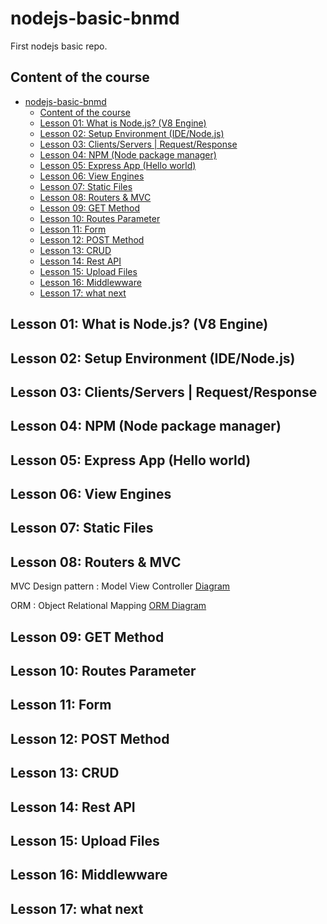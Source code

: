 # nodejs-basic-bnmd
First nodejs basic repo.

## Content of the course

- [nodejs-basic-bnmd](#nodejs-basic-bnmd)
  - [Content of the course](#content-of-the-course)
  - [Lesson 01: What is Node.js? (V8 Engine)](#lesson-01-what-is-nodejs-v8-engine)
  - [Lesson 02: Setup Environment (IDE/Node.js)](#lesson-02-setup-environment-idenodejs)
  - [Lesson 03: Clients/Servers | Request/Response](#lesson-03-clientsservers--requestresponse)
  - [Lesson 04: NPM (Node package manager)](#lesson-04-npm-node-package-manager)
  - [Lesson 05: Express App (Hello world)](#lesson-05-express-app-hello-world)
  - [Lesson 06: View Engines](#lesson-06-view-engines)
  - [Lesson 07: Static Files](#lesson-07-static-files)
  - [Lesson 08: Routers \& MVC](#lesson-08-routers--mvc)
  - [Lesson 09: GET Method](#lesson-09-get-method)
  - [Lesson 10: Routes Parameter](#lesson-10-routes-parameter)
  - [Lesson 11: Form](#lesson-11-form)
  - [Lesson 12: POST Method](#lesson-12-post-method)
  - [Lesson 13: CRUD](#lesson-13-crud)
  - [Lesson 14: Rest API](#lesson-14-rest-api)
  - [Lesson 15: Upload Files](#lesson-15-upload-files)
  - [Lesson 16: Middlewware](#lesson-16-middlewware)
  - [Lesson 17: what next](#lesson-17-what-next)


## Lesson 01: What is Node.js? (V8 Engine)

## Lesson 02: Setup Environment (IDE/Node.js)

## Lesson 03: Clients/Servers | Request/Response

## Lesson 04: NPM (Node package manager)

## Lesson 05: Express App (Hello world)

## Lesson 06: View Engines

## Lesson 07: Static Files 

## Lesson 08: Routers & MVC

MVC Design pattern : Model View Controller
[Diagram](https://www.cybermedian.com/what-is-model-view-controller-mvc-framework-model-mvc-with-uml-robustness-analysis/) 

ORM : Object Relational Mapping
[ORM Diagram](https://viblo.asia/p/object-relational-mapping-djeZ1PQ3KWz)

## Lesson 09: GET Method

## Lesson 10: Routes Parameter

## Lesson 11: Form

## Lesson 12: POST Method

## Lesson 13: CRUD

## Lesson 14: Rest API

## Lesson 15: Upload Files

## Lesson 16: Middlewware

## Lesson 17: what next
